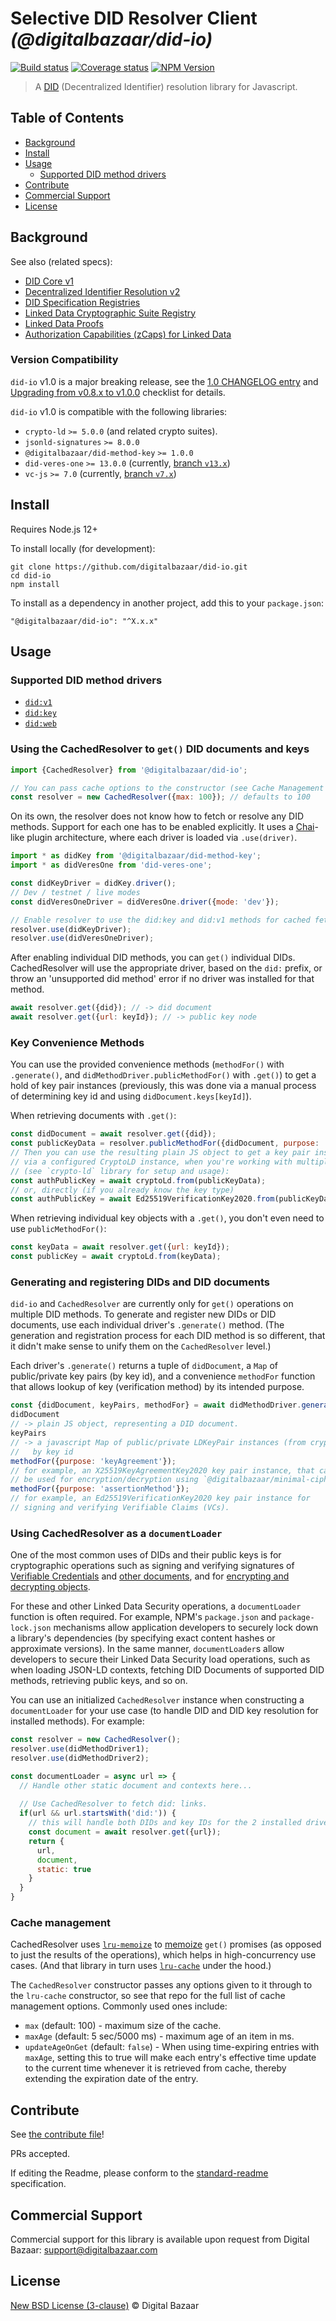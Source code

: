 # Selective DID Resolver Client _(@digitalbazaar/did-io)_

[![Build status](https://img.shields.io/github/workflow/status/digitalbazaar/did-io/Node.js%20CI)](https://github.com/digitalbazaar/did-io/actions?query=workflow%3A%22Node.js+CI%22)
[![Coverage status](https://img.shields.io/codecov/c/github/digitalbazaar/did-io)](https://codecov.io/gh/digitalbazaar/did-io)
[![NPM Version](https://img.shields.io/npm/v/@digitalbazaar/did-io.svg)](https://npm.im/@digitalbazaar/did-io)

> A [DID](https://w3c-ccg.github.io/did-spec/) (Decentralized Identifier) resolution library for Javascript.

## Table of Contents

- [Background](#background)
- [Install](#install)
- [Usage](#usage)
  - [Supported DID method drivers](#supported-did-method-drivers)
- [Contribute](#contribute)
- [Commercial Support](#commercial-support)
- [License](#license)

## Background

See also (related specs):

* [DID Core v1](https://w3c.github.io/did-core/)
* [Decentralized Identifier Resolution v2](https://w3c-ccg.github.io/did-resolution/)
* [DID Specification Registries](https://www.w3.org/TR/did-spec-registries/)
* [Linked Data Cryptographic Suite Registry](https://w3c-ccg.github.io/ld-cryptosuite-registry/)
* [Linked Data Proofs](https://w3c-ccg.github.io/ld-proofs/)
* [Authorization Capabilities (zCaps) for Linked Data](https://w3c-ccg.github.io/zcap-ld/)

### Version Compatibility

`did-io` v1.0 is a major breaking release, see the [1.0 CHANGELOG entry]() and
[Upgrading from v0.8.x to v1.0.0](docs/upgrading-0.8-to-1.0.md) checklist for
details.

`did-io` v1.0 is compatible with the following libraries:

* `crypto-ld` `>= 5.0.0` (and related crypto suites).
* `jsonld-signatures` `>= 8.0.0`
* `@digitalbazaar/did-method-key` `>= 1.0.0`
* `did-veres-one` `>= 13.0.0` (currently, [branch `v13.x`](https://github.com/veres-one/did-veres-one/pull/56))
* `vc-js` `>= 7.0` (currently, [branch `v7.x`](https://github.com/digitalbazaar/vc-js/pull/83))

## Install

Requires Node.js 12+

To install locally (for development):

```
git clone https://github.com/digitalbazaar/did-io.git
cd did-io
npm install
```

To install as a dependency in another project, add this to your `package.json`:

```
"@digitalbazaar/did-io": "^X.x.x"
```

## Usage

### Supported DID method drivers

* [`did:v1`](https://github.com/veres-one/did-veres-one)
* [`did:key`](https://github.com/digitalbazaar/did-method-key-js)
* [`did:web`](https://github.com/interop-alliance/did-web-resolver)

### Using the CachedResolver to `get()` DID documents and keys

```js
import {CachedResolver} from '@digitalbazaar/did-io';

// You can pass cache options to the constructor (see Cache Management below)
const resolver = new CachedResolver({max: 100}); // defaults to 100
```

On its own, the resolver does not know how to fetch or resolve any DID methods.
Support for each one has to be enabled explicitly. It uses a
[Chai](https://www.chaijs.com/)-like plugin architecture, where each driver
is loaded via `.use(driver)`.

```js
import * as didKey from '@digitalbazaar/did-method-key';
import * as didVeresOne from 'did-veres-one';

const didKeyDriver = didKey.driver();
// Dev / testnet / live modes
const didVeresOneDriver = didVeresOne.driver({mode: 'dev'});

// Enable resolver to use the did:key and did:v1 methods for cached fetching.
resolver.use(didKeyDriver);
resolver.use(didVeresOneDriver);
```

After enabling individual DID methods, you can `get()` individual
DIDs. CachedResolver will use the appropriate driver, based on the `did:` prefix,
or throw an 'unsupported did method' error if no driver was installed for that
method.

```js
await resolver.get({did}); // -> did document
await resolver.get({url: keyId}); // -> public key node
```

### Key Convenience Methods

You can use the provided convenience methods (`methodFor()` with
`.generate()`,  and `didMethodDriver.publicMethodFor()` with `.get()`) to get a
hold of key pair instances (previously, this was done via a manual process of
determining key id and using `didDocument.keys[keyId]`).

When retrieving documents with `.get()`:

```js
const didDocument = await resolver.get({did});
const publicKeyData = resolver.publicMethodFor({didDocument, purpose: 'authentication'});
// Then you can use the resulting plain JS object to get a key pair instance.
// via a configured CryptoLD instance, when you're working with multiple key types
// (see `crypto-ld` library for setup and usage):
const authPublicKey = await cryptoLd.from(publicKeyData);
// or, directly (if you already know the key type)
const authPublicKey = await Ed25519VerificationKey2020.from(publicKeyData);
```

When retrieving individual key objects with a `.get()`, you don't even need to
use `publicMethodFor()`:

```js
const keyData = await resolver.get({url: keyId});
const publicKey = await cryptoLd.from(keyData);
```

### Generating and registering DIDs and DID documents

`did-io` and `CachedResolver` are currently only for `get()` operations
on multiple DID methods. To generate and register new DIDs or DID documents,
use each individual driver's `.generate()` method. (The generation
and registration process for each DID method is so different, that it didn't
make sense to unify them on the `CachedResolver` level.)

Each driver's `.generate()` returns a tuple of `didDocument`, a `Map`
of public/private key pairs (by key id), and a convenience `methodFor` function
that allows lookup of key (verification method) by its intended purpose.

```js
const {didDocument, keyPairs, methodFor} = await didMethodDriver.generate();
didDocument
// -> plain JS object, representing a DID document.
keyPairs
// -> a javascript Map of public/private LDKeyPair instances (from crypto-ld),
//   by key id
methodFor({purpose: 'keyAgreement'});
// for example, an X25519KeyAgreementKey2020 key pair instance, that can
// be used for encryption/decryption using `@digitalbazaar/minimal-cipher`.
methodFor({purpose: 'assertionMethod'});
// for example, an Ed25519VerificationKey2020 key pair instance for
// signing and verifying Verifiable Claims (VCs).
```

### Using CachedResolver as a `documentLoader`

One of the most common uses of DIDs and their public keys is for cryptographic
operations such as signing and verifying signatures of 
[Verifiable Credentials](https://github.com/digitalbazaar/vc-js) and 
[other documents](https://github.com/digitalbazaar/jsonld-signatures), and for 
[encrypting and decrypting objects](https://github.com/digitalbazaar/minimal-cipher).

For these and other Linked Data Security operations, a `documentLoader` function
is often required. For example, NPM's `package.json` and `package-lock.json`
mechanisms allow application developers to securely lock down a library's
dependencies (by specifying exact content hashes or approximate versions).
In the same manner, `documentLoader`s allow developers to secure their
Linked Data Security load operations, such as when loading JSON-LD contexts,
fetching DID Documents of supported DID methods, retrieving public keys, and
so on.

You can use an initialized `CachedResolver` instance when constructing a
`documentLoader` for your use case (to handle DID and DID key resolution for 
installed methods). For example:

```js
const resolver = new CachedResolver();
resolver.use(didMethodDriver1);
resolver.use(didMethodDriver2);

const documentLoader = async url => {
  // Handle other static document and contexts here...
  
  // Use CachedResolver to fetch did: links.
  if(url && url.startsWith('did:')) {
    // this will handle both DIDs and key IDs for the 2 installed drivers
    const document = await resolver.get({url});
    return {
      url,
      document,
      static: true
    }
  }
}
```

### Cache management

CachedResolver uses [`lru-memoize`](https://github.com/digitalbazaar/lru-memoize)
to [memoize](https://en.wikipedia.org/wiki/Memoization) `get()` promises 
(as opposed to just the results of the operations),
which helps in high-concurrency use cases. (And that library in turn uses
[`lru-cache`](https://www.npmjs.com/package/lru-cache) under the hood.)

The `CachedResolver` constructor passes any options given to it through to
the `lru-cache` constructor, so  see that repo for the full list of cache 
management options. Commonly used ones include:

* `max` (default: 100) - maximum size of the cache.
* `maxAge` (default: 5 sec/5000 ms) - maximum age of an item in ms.
* `updateAgeOnGet` (default: `false`) - When using time-expiring entries with 
  `maxAge`, setting this to true will make each entry's effective time update to
  the current time whenever it is retrieved from cache, thereby extending the 
  expiration date of the entry.

## Contribute

See [the contribute file](https://github.com/digitalbazaar/bedrock/blob/master/CONTRIBUTING.md)!

PRs accepted.

If editing the Readme, please conform to the
[standard-readme](https://github.com/RichardLitt/standard-readme) specification.

## Commercial Support

Commercial support for this library is available upon request from
Digital Bazaar: support@digitalbazaar.com

## License

[New BSD License (3-clause)](LICENSE) © Digital Bazaar

